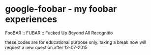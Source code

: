 # google-foobar - my foobar experiences 

FooBAR :: FUBAR :: Fucked Up Beyond All Recognitio

these codes are for educational purpose only. 
taking a break now 
will request a new question after 12-07-2015
